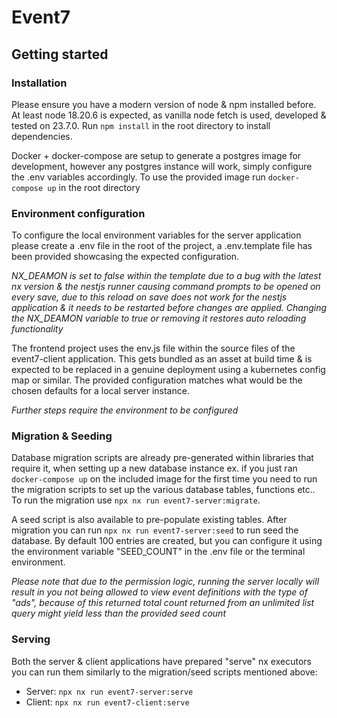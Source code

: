 # Event7

## Getting started

### Installation

Please ensure you have a modern version of node & npm installed before. At least node 18.20.6 is expected, as vanilla node fetch is used, developed & tested on 23.7.0. Run `npm install` in the root directory to install dependencies.

Docker + docker-compose are setup to generate a postgres image for development, however any postgres instance will work, simply configure the .env variables accordingly. To use the provided image run `docker-compose up` in the root directory

### Environment configuration

To configure the local environment variables for the server application please create a .env file in the root of the project, a .env.template file has been provided showcasing the expected configuration.

_NX_DEAMON is set to false within the template due to a bug with the latest nx version & the nestjs runner causing command prompts to be opened on every save, due to this reload on save does not work for the nestjs application & it needs to be restarted before changes are applied. Changing the NX_DEAMON variable to true or removing it restores auto reloading functionality_

The frontend project uses the env.js file within the source files of the event7-client application. This gets bundled as an asset at build time & is expected to be replaced in a genuine deployment using a kubernetes config map or similar. The provided configuration matches what would be the chosen defaults for a local server instance.

_Further steps require the environment to be configured_

### Migration & Seeding

Database migration scripts are already pre-generated within libraries that require it, when setting up a new database instance ex. if you just ran `docker-compose up` on the included image for the first time you need to run the migration scripts to set up the various database tables, functions etc.. To run the migration use `npx nx run event7-server:migrate`.

A seed script is also available to pre-populate existing tables. After migration you can run `npx nx run event7-server:seed` to run seed the database. By default 100 entries are created, but you can configure it using the environment variable "SEED_COUNT" in the .env file or the terminal environment.

_Please note that due to the permission logic, running the server locally will result in you not being allowed to view event definitions with the type of "ads", because of this returned total count returned from an unlimited list query might yield less than the provided seed count_

### Serving

Both the server & client applications have prepared "serve" nx executors you can run them similarly to the migration/seed scripts mentioned above:

- Server: `npx nx run event7-server:serve`
- Client: `npx nx run event7-client:serve`
